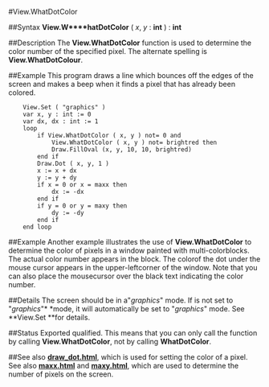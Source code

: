 
#View.WhatDotColor

##Syntax
**View.W****hatDotColor** ( *x*, *y* : **int** ) : **int**



##Description
The **View.WhatDotColor** function is used to determine the color number of the specified pixel. The alternate spelling is **View.WhatDotColour**.



##Example
This program draws a line which bounces off the edges of the screen and makes a beep when it finds a pixel that has already been colored.


        View.Set ( "graphics" )
        var x, y : int := 0
        var dx, dx : int := 1
        loop
            if View.WhatDotColor ( x, y ) not= 0 and
	            View.WhatDotColor ( x, y ) not= brightred then
                Draw.FillOval (x, y, 10, 10, brightred)
            end if
            Draw.Dot ( x, y, 1 )
            x := x + dx
            y := y + dy
            if x = 0 or x = maxx then
                dx := -dx
            end if
            if y = 0 or y = maxy then
                dy := -dy
            end if
        end loop
##Example
Another example illustrates the use of **View.WhatDotColor** to determine the color of pixels in a window painted with multi-colorblocks. The actual color number appears in the block. The colorof the dot under the mouse cursor appears in the upper-leftcorner of the window.  Note that you can also place the mousecursor over the black text indicating the color number.



##Details
The screen should be in a"*graphics*" mode. If is not set to "*graphics*"*  *mode,  it will automatically be set to "*graphics*" mode. See **View.Set **for details.



##Status
Exported qualified.
This means that you can only call the function by calling **View.WhatDotColor**, not by calling **WhatDotColor**.



##See also
**[draw_dot.html](Draw.Dot)**, which is used for setting the color of a pixel. See also **[maxx.html](maxx)** and **[maxy.html](maxy)**, which are used to determine the number of pixels on the screen.


